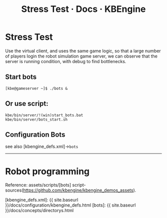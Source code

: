 ﻿---
layout: docs
title: Stress Test · Docs · KBEngine
tab: docs
docsitem: documentation-stresstest
---

Stress Test
====================

Use the virtual client, and uses the same game logic, so that a large number of players 
login the robot simulation game server, we can observe that the server is running condition, 
with debug to find bottlenecks.


Start bots
--------------------------------------

	[kbe@gameserver ~]$ ./bots &

Or use script:
--------------------------------------

	kbe/bin/server/!(win)start_bots.bat
	kbe/bin/server/bots_start.sh



Configuration Bots
--------------------------------------

see also [kbengine_defs.xml]->`bots`



------------------------------------------------------------------------------------------------------------


Robot programming
====================

Reference: assets/scripts/[bots] script-sources(https://github.com/kbengine/kbengine_demos_assets).



[kbengine_defs.xml]: {{ site.baseurl }}/docs/configuration/kbengine_defs.html
[bots]: {{ site.baseurl }}/docs/concepts/directorys.html
